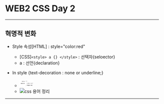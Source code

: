 # WEB2 CSS Day 2

- - -


## 혁명적 변화

+ Style 속성[HTML] : style="color:red"  
	+ [CSS]`<style> a {} </style>` : 선택자{seloector} 
	+ a : 선언{declaration}
	


+ In style {text-decoration : none or underline;}
	+ <img src="css.png" width= "10%">
	+ ![css 용어 정리](https://user-images.githubusercontent.com/71889359/103147519-6c735c00-4799-11eb-85e9-22a664d1d7d1.png)

- - -
	
